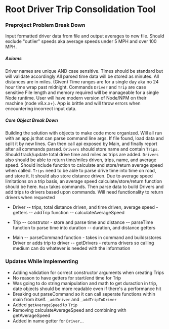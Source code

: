 # Root Driver Trip Consolidation Tool
### Preproject Problem Break Down
Input formatted driver data from file and output averages to new file. Should exclude "outlier" speeds aka average speeds under 5 MPH and over 100 MPH. 

##### Axioms
Driver names are unique AND case sensitive.
Times should be standard but will validate accordingly
All parsed time data will be stored as minutes.
All distances are in miles.
(Given) Time ranges are for a single day aka no 24 hour time wrap past midnight.
Commands `Driver` and `Trip` are case sensitive
File length and memory required will be manageable for a single Node runtime.
User will have modern version of Node/NPM on their machine (node v8.x.x+).
App is brittle and will throw errors when encountering incorrect input data.

##### Core Object Break Down
Building the solution with objects to make code more organized. Will all run with an app.js that can parse command line args. If file found, load data and split it by new lines. Can then call api exposed by Main, and finally report after all commands parsed.
`Drivers` should store name and contain `Trips`. Should track/update total drive time and miles as trips are added. `Drivers` also should be able to return time/miles driven, trips, name, and average speed. Should include function to calculate and store/return average speed when called. 
`Trips` need to be able to parse drive time into time on road, and store it. It should also store distance driven. Due to average speed limitations on a trip basis, an average speed calculate/store/return function should be here.
`Main` takes commands. Then parse data to build Drivers and add trips to drivers based upon commands. Will need functionality to return drivers when requested

- Driver 
-- trips, total distance driven, and time driven, average speed - getters
-- addTrip function
-- calculateAverageSpeed

- Trip
-- construtor - store and parse time and distance
-- parseTime function to parse time into duration
-- duration, and distance getters

- Main
-- parseCommand function - takes in command and builds/stores Driver or adds trip to driver
-- getDrivers - returns drivers so calling medium can do whatever is needed with the information


### Updates While Implementing
- Adding validation for correct constructor arguments when creating Trips
- No reason to have getters for start/end time for Trip
- Was going to do string manipulation and math to get duraction in trip, date objects should be more readable even if there's a performance hit
- Breaking out parseCommand so it can call seperate functions within main from itself. `_addDriver` and `_addTripToDriver`
- Added `getAverageSpeed` to `Trip`
- Removing calculateAverageSpeed and combining with getAverageSpeed
- Added in name getter for `Driver`...